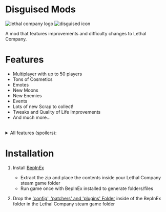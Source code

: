# Disguised Mods
![lethal company logo](https://tawk.link/637ce062b0d6371309d07b8c/kb/attachments/InodhMEIMa.jpg) ![disguised icon](https://tawk.link/637ce062b0d6371309d07b8c/kb/attachments/jxl26fMNy6.png)

A mod that features improvements and difficulty changes to Lethal Company.


# Features
- Multiplayer with up to 50 players
- Tons of Cosmetics
- Emotes
- New Moons
- New Enemies
- Events
- Lots of new Scrap to collect!
- Tweaks and Quality of Life Improvements
- And much more...

<br>
<details>
  <summary>All features (spoilers):</summary>
  
  - MoreCompany for servers of up to 50 players
  - Bracken remodelled to Freddy Fazbear
  - Metal Pipe sound on metallic item drop
  - Yippee Hoarding Bugs
  - Emotes
  - Suits
  - 15 new moons
  - New Interiors for the moons
  - Coilheads turn to stare at you when looking at them
  - Laser Pointers detonate landmines
  - Removes the mask from the mimic
  - Mimics take the appearance of players
  - Mimics no longer raise their hands
  - Bodies in close proximity of a mask have a chance of being possessed
  - Fake Fire Escapes may make you their lunch
  - Ability to spectate enemies when dead
  - Monsters mimic the voices of your friends
  - The facility will begin to meltdown if the apparatus is taken
  - Add the 'Geiger Counter' item which can be used to find the apparatus
  - New items and decorations
  - Push your friends using the interaction key
  - Unique events each time you land on a moon
  - Increased monster spawn rates
  - All moons can spawn all enemies
  - Increased loot drop rates
  - Moon Heat increases the more you visit a moon
  - Improved Spray Paint
  - Ship Loot Calculator
  - Flashlight Toggle Hotkey (default F)
  - Walkie Hotkey (default R)
  - Health displayed in HUD
  - Look all the way down
  - Chat Commands
  - Players can join whenever the ship is in orbit
  - Jester plays the song 'Freebird' when winding up and chasing
  - Hoarding bugs can use items
  - Hoarding bugs drop items held on death
  - Flies spawn over dead bodies
  - Key items are now kept when using teleporters (scrap is still lost)
  - Improved performance report including cause of death
  - More monitors in the ship to display extra information
  - The dropship arrives faster
  - Now face away from the door when going through a fire exit
  - All moons are free to go to
  - Seamless skipping of intro/menu screens
  - Patches out the delay when jumping
  - Create additional save slots
  - Rename saves
  - Discord Rich Presence support in-game
  - Remove the limit of items that can be placed on the deposit desk at the company building
  - Additional graphics settings such as resolution, anti-aliasing, fog quality etc
  - Muted indicator and customisable toggle mute hotkey
  - Displays an icon when detecting voice activity
  - Fit more characters into transmissions with the signal translator
  - Hide the 'Mod List' popup that shows when a player joins
  - Pathfinding and Proximity Chat Lag fixes

</details>

# Installation
1. Install [BepInEx](https://github.com/BepInEx/BepInEx/releases/latest)
    - Extract the zip and place the contents inside your Lethal Company steam game folder
    - Run game once with BepInEx installed to generate folders/files
    
2. Drop the ['config', 'patchers' and 'plugins' Folder](https://github.com/disguised04/LethalCompany/releases/latest/download/DisguisedMod.zip) inside of the BepInEx folder in the Lethal Company steam game folder
